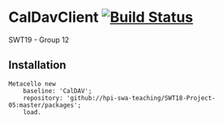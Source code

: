 # CalDavClient [![Build Status][travis_badge]][travis_url]
SWT19 - Group 12



<!-- References -->
[travis_badge]: https://travis-ci.org/hpi-swa-teaching/CalDavClient.svg?branch=master
[travis_url]: https://travis-ci.org/hpi-swa-teaching/CalDavClient


## Installation

    Metacello new
        baseline: 'CalDAV';
        repository: 'github://hpi-swa-teaching/SWT18-Project-05:master/packages';
        load.
